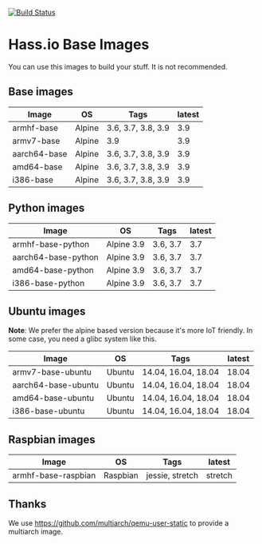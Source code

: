 [![Build Status](https://dev.azure.com/home-assistant/Hass.io/_apis/build/status/base?branchName=master)](https://dev.azure.com/home-assistant/Hass.io/_build/latest?definitionId=3&branchName=master)

# Hass.io Base Images

You can use this images to build your stuff. It is not recommended.

## Base images

| Image | OS | Tags | latest |
|-------|----|------|--------|
| armhf-base | Alpine | 3.6, 3.7, 3.8, 3.9 | 3.9 |
| armv7-base | Alpine | 3.9 | 3.9 |
| aarch64-base | Alpine | 3.6, 3.7, 3.8, 3.9 | 3.9 |
| amd64-base | Alpine | 3.6, 3.7, 3.8, 3.9 | 3.9 |
| i386-base | Alpine | 3.6, 3.7, 3.8, 3.9 | 3.9 |

## Python images

| Image | OS | Tags | latest |
|-------|----|------|--------|
| armhf-base-python | Alpine 3.9 | 3.6, 3.7 | 3.7 |
| aarch64-base-python | Alpine 3.9 | 3.6, 3.7 | 3.7 |
| amd64-base-python | Alpine 3.9 | 3.6, 3.7 | 3.7 |
| i386-base-python | Alpine 3.9 | 3.6, 3.7 | 3.7 |

## Ubuntu images

**Note**: We prefer the alpine based version because it's more IoT friendly. In some case, you need a glibc system like this.

| Image | OS | Tags | latest |
|-------|----|------|--------|
| armv7-base-ubuntu | Ubuntu | 14.04, 16.04, 18.04 | 18.04 |
| aarch64-base-ubuntu | Ubuntu | 14.04, 16.04, 18.04 | 18.04 |
| amd64-base-ubuntu | Ubuntu | 14.04, 16.04, 18.04 | 18.04 |
| i386-base-ubuntu | Ubuntu | 14.04, 16.04, 18.04 | 18.04 |

## Raspbian images

| Image | OS | Tags | latest |
|-------|----|------|--------|
| armhf-base-raspbian | Raspbian | jessie, stretch | stretch |

## Thanks

We use https://github.com/multiarch/qemu-user-static to provide a multiarch image.

